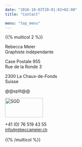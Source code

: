 ```yaml
---
date: "2016-10-03T20:01:02+02:00"
title: "Contact"

menu: "top_menu"
---
```


{{% multicol 2 %}}

Rebecca Meier \
Graphiste indépendante

Case Postale 955 \
Rue de la Ronde 3

2300 La Chaux-de-Fonds \
Suisse

@@split@@

<a href="http://www.sgd.ch/index.cfm?lang=f&memsrc=1&pr=760&CFID=160359685&CFTOKEN=16819635" title="SGD" target="_blank"><img alt="SGD" src="/img/SGD.png" width="124" height="63"></a>

+41 (0) 76 519 43 55 \
<span style="font-size: 13px; line-height: 19px;">
[info@rebeccameier.ch](mailto:info@rebeccameier.ch)
</span>

{{% /multicol %}}
